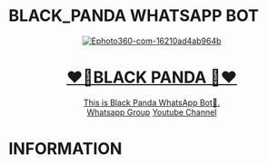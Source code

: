 # BLACK_PANDA WHATSAPP BOT
<div align="center">
<a href="https://ibb.co/zhs6W4y"><img src="https://i.ibb.co/ccJYKrG/Ephoto360-com-16210ad4ab964b.jpg" alt="Ephoto360-com-16210ad4ab964b" border="0"></a><br /><a target='_blank' href='https://the-crosswordsolver.com/offbeat-parisian-tourist-sites-6-letters'>
<h1>❤️🐼BLACK PANDA 🐼❤️</h1>
</div>
<p align="center">
      This is Black Panda WhatsApp Bot🐼.
      <br>
        <a href="https://chat.whatsapp.com/EiAMgRvran32kP9oChu5tb">Whatsapp Group</a> 
        <a href="https://youtube.com/channel/UCRt-7UDMMcfjunuZwZi481Q">Youtube Channel</a>
    <br>
</div>
<h1>INFORMATION</h1>

